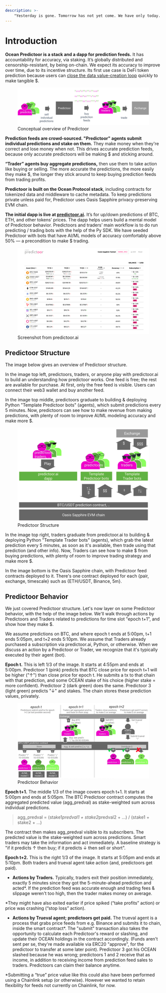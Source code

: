 ```yaml
---
description: >-
    "Yesterday is gone. Tomorrow has not yet come. We have only today. Let us begin." - A mother
---
```


# Introduction

**Ocean Predictoor is a stack and a dapp for prediction feeds.** It has accountability for accuracy, via staking. It’s globally distributed and censorship-resistant, by being on-chain. We expect its accuracy to improve over time, due to its incentive structure. Its first use case is DeFi token prediction because users can [close the data value-creation loop](https://blog.oceanprotocol.com/the-data-value-creation-loop-68e23575be02) quickly to make tangible \$.

<figure><img src="../.gitbook/assets/predictoor/predictoor_overview.png" alt=""><figcaption>Conceptual overview of Predictoor</figcaption></figure>

**Prediction feeds are crowd-sourced. "Predictoor" agents submit individual predictions and stake on them.** They make money when they're correct and lose money when not. This drives accurate prediction feeds, because only accurate predictoors will be making \$ and sticking around.

**“Trader” agents buy aggregate predictions,** then use them to take action like buying or selling. The more accurate the predictions, the more easily they make \$, the longer they stick around to keep buying prediction feeds from trading profits.

**Predictoor is built on the Ocean Protocol stack**, including contracts for tokenized data and middleware to cache metadata. To keep predictions private unless paid for, Predictoor uses Oasis Sapphire privacy-preserving EVM chain.

**The initial dapp is live at [predictoor.ai](https://predictoor.ai).** It’s for up/down predictions of BTC, ETH, and other tokens’ prices. The dapp helps users build a mental model of Predictoor behavior. Predictoors and traders’ main workflow is to do run predicting / trading bots with the help of the Py SDK. We have seeded Predictoor with bots that have AI/ML models of accuracy comfortably above 50% — a precondition to make \$ trading.

<figure><img src="../.gitbook/assets/predictoor/predictoor_ui.png" alt=""><figcaption>Screenshot from predictoor.ai</figcaption></figure>

## Predictoor Structure

The image below gives an overview of Predictoor structure.

In the image top left, predictoors, traders, or anyone play with predictoor.ai to build an understanding how predictoor works. One feed is free; the rest are available for purchase. At first, only the free feed is visible. Users can connect their web3 wallet and buy another feed.

In the image top middle, predictoors graduate to building & deploying Python "Template Predictoor bots" (agents), which submit predictions every 5 minutes. Now, predictoors can see how to make revenue from making predictions, with plenty of room to improve AI/ML modeling accuracy and make more \$.

<figure><img src="../.gitbook/assets/predictoor/predictoor_structure.png" alt=""><figcaption>Predictoor Structure</figcaption></figure>

In the image top right, traders graduate from predictoor.ai to building & deploying Python "Template Trader bots" (agents), which grab the latest prediction every 5 minutes, as soon as it's available, then trade using that prediction (and other info). Now, Traders can see how to make \$ from buying predictions, with plenty of room to improve trading strategy and make more \$.

In the image bottom is the Oasis Sapphire chain, with Predictoor feed contracts deployed to it. There's one contract deployed for each {pair, exchange, timescale} such as {ETH/USDT, Binance, 5m}.

## Predictoor Behavior

We just covered Predictoor structure. Let's now layer on some Predictoor behavior, with the help of the image below. We'll walk through actions by Predictoors and Traders related to predictions for time slot "epoch t+1", and show how they make \$. 

We assume predictions on BTC, and where epoch t ends at 5:00pm, t+1 ends 5:05pm, and t+2 ends 5:10pm. We assume that Traders already purchased a subscription via predictoor.ai, Python, or otherwise. When we discuss an action by a Predictoor or Trader, we recognize that it's typically executed by their agent (bot).

**Epoch t.** This is left 1/3 of the image. It starts at 4:55pm and ends at 5:00pm. Predictoor 1 (pink) predicts that BTC close price for epoch t+1 will be higher ("↑") than close price for epoch t. He submits a tx to that chain with that prediction, and some OCEAN stake of his choice (higher stake = more confident). Predictoor 2 (dark green) does the same. Predictoor 3 (light green) predicts "↓" and stakes. The chain stores these prediction values, privately.

<figure><img src="../.gitbook/assets/predictoor/predictoor_behavior.png" alt=""><figcaption>Predictoor Behavior</figcaption></figure>

**Epoch t+1.** The middle 1/3 of the image covers epoch t+1. It starts at 5:00pm and ends at 5:05pm. The BTC Predictoor contract computes the aggregated predicted value (agg_predval) as stake-weighted sum across individual predictions.

> agg_predval = (stake1*predval1 + stake2*predval2 + …) / (stake1 + stake2 + …)

The contract then makes agg_predval visible to its subscribers. The predicted value is the stake-weighted sum across predictions. Smart traders may take the information and act immediately. A baseline strategy is "if it predicts ↑ then buy; if it predicts ↓ then sell or short".

**Epoch t+2.** This is the right 1/3 of the image. It starts at 5:05pm and ends at 5:10pm. Both traders and trueval agent take action (and, predictoors get paid).

- **Actions by Traders.** Typically, traders exit their position immediately, exactly 5 minutes since they got the 5-minute-ahead prediction and acted*. If the prediction feed was accurate enough and trading fees & slippage weren't too high, then the trader makes money on average.

*They might have also exited earlier if price spiked (“take profits” action) or price was crashing (“stop loss” action).

- **Actions by Trueval agent; predictoors get paid.** The trueval agent is a process that grabs price feeds from e.g. Binance and submits it to chain, inside the smart contract*. The "submit" transaction also takes the opportunity to calculate each Predictoor's reward or slashing, and update their OCEAN holdings in the contract accordingly. (Funds aren't sent per se, they're made available via ERC20 "approve", for the predictoor to transfer at some later point). Predictoor 3 got his OCEAN slashed because he was wrong; predictoors 1 and 2 receive that as income, in addition to receiving income from prediction feed sales to traders. Predictoors can claim their balance anytime.

*Submitting a “true” price value like this could also have been performed using a Chainlink setup (or otherwise). However we wanted to retain flexibility for feeds not currently on Chainlink, for now.